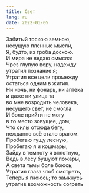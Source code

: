 ```yaml
---
title: Свет
lang: ru
date: 2022-01-05
---
```


Забитый тоскою земною,  
несущую пленные мысли,  
Я, будто, из гроба доскою.  
И мира не ведаю смысла:  
Чрез глупую веру, надежду  
утратил познание я;  
Утратил все цели промежду  
остаться одним в жития.  
Ни ночь, ни фонарь, ни аптека  
и даже ни улица та  
во мне возродить человека,  
несущего свет, не смогла.  
И боле прийти не могу  
в то место зовущее, дом;  
Что силы отсюда бегу,  
нежданно всё стало врагом.  
Пробегаю гущу лесную,  
Пробегаю я и кошмары,  
Зайду в темноту я вплотную,  
Ведь в лесу бушуют пожары,  
А света тьмы боле боюсь;  
Утратил глаза чтоб смотреть,  
Теперь я гноюсь; то замкнусь  
утратив возможность согреть

